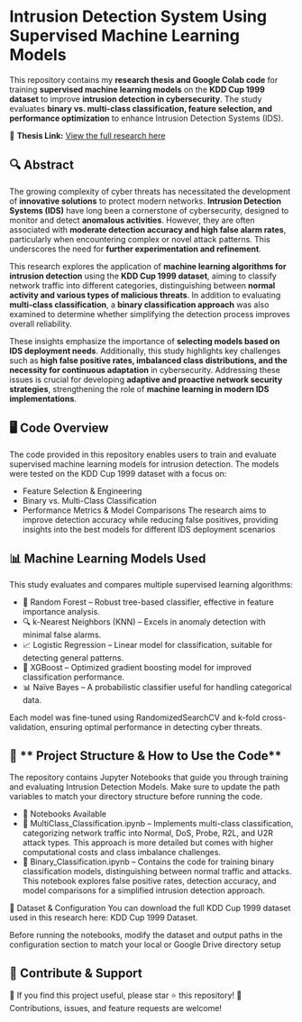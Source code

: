 # Intrusion Detection System Using Supervised Machine Learning Models

This repository contains my **research thesis and Google Colab code** for training **supervised machine learning models** on the **KDD Cup 1999 dataset** to improve **intrusion detection in cybersecurity**. The study evaluates **binary vs. multi-class classification, feature selection, and performance optimization** to enhance Intrusion Detection Systems (IDS).

📄 **Thesis Link:** [View the full research here](https://doi.org/10.5281/zenodo.15040140)

## 🔍 **Abstract**
The growing complexity of cyber threats has necessitated the development of **innovative solutions** to protect modern networks. **Intrusion Detection Systems (IDS)** have long been a cornerstone of cybersecurity, designed to monitor and detect **anomalous activities**. However, they are often associated with **moderate detection accuracy and high false alarm rates**, particularly when encountering complex or novel attack patterns. This underscores the need for **further experimentation and refinement**.

This research explores the application of **machine learning algorithms for intrusion detection** using the **KDD Cup 1999 dataset**, aiming to classify network traffic into different categories, distinguishing between **normal activity and various types of malicious threats**. In addition to evaluating **multi-class classification**, a **binary classification approach** was also examined to determine whether simplifying the detection process improves overall reliability.

These insights emphasize the importance of **selecting models based on IDS deployment needs**. Additionally, this study highlights key challenges such as **high false positive rates, imbalanced class distributions, and the necessity for continuous adaptation** in cybersecurity. Addressing these issues is crucial for developing **adaptive and proactive network security strategies**, strengthening the role of **machine learning in modern IDS implementations**.

## 🖥️ **Code Overview**
The code provided in this repository enables users to train and evaluate supervised machine learning models for intrusion detection. The models were tested on the KDD Cup 1999 dataset with a focus on:
 - Feature Selection & Engineering
 - Binary vs. Multi-Class Classification
 - Performance Metrics & Model Comparisons
The research aims to improve detection accuracy while reducing false positives, providing insights into the best models for different IDS deployment scenarios

## 📊 **Machine Learning Models Used**
This study evaluates and compares multiple supervised learning algorithms:
 - 🌲 Random Forest – Robust tree-based classifier, effective in feature importance analysis.
 - 🔍 k-Nearest Neighbors (KNN) – Excels in anomaly detection with minimal false alarms.
 - 📈 Logistic Regression – Linear model for classification, suitable for detecting general patterns.
 - 🚀 XGBoost – Optimized gradient boosting model for improved classification performance.
 - 📊 Naïve Bayes – A probabilistic classifier useful for handling categorical data.

Each model was fine-tuned using RandomizedSearchCV and k-fold cross-validation, ensuring optimal performance in detecting cyber threats.

## 📂 ** Project Structure & How to Use the Code**
The repository contains Jupyter Notebooks that guide you through training and evaluating Intrusion Detection Models. Make sure to update the path variables to match your directory structure before running the code.
- 📌 Notebooks Available
 - 📄 MultiClass_Classification.ipynb – Implements multi-class classification, categorizing network traffic into Normal, DoS, Probe, R2L, and U2R attack types. This approach is more detailed but comes with higher computational costs and class imbalance challenges.
 - 📄 Binary_Classification.ipynb – Contains the code for training binary classification models, distinguishing between normal traffic and attacks. This notebook explores false positive rates, detection accuracy, and model comparisons for a simplified intrusion detection approach.

🔗 Dataset & Configuration
You can download the full KDD Cup 1999 dataset used in this research here: KDD Cup 1999 Dataset.

Before running the notebooks, modify the dataset and output paths in the configuration section to match your local or Google Drive directory setup

## 📢 **Contribute & Support**
🌟 If you find this project useful, please star ⭐ this repository!
👥 Contributions, issues, and feature requests are welcome!
